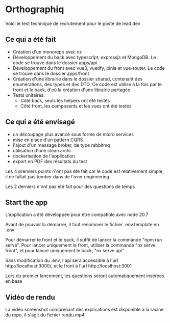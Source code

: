 # Orthographiq

Voici le test technique de recrutement pour le poste de lead dev

## Ce qui a été fait

-   Création d'un monorepo avec nx
-   Développement du back avec typescript, expressjs et MongoDB. Le code se trouve dans le dossier apps/api
-   Développement du front avec vue3, vuetify, pinia et vue-router. Le code se trouve dans le dossier apps/front
-   Création d'une librairie dans le dossier shared, contenant des enumérations, des types et des DTO. Ce code est utilisé à la fois par le front et le back, d'où la création d'une librairie partagée
-   Tests unitaires:
  	- Côté back, seuls les helpers ont été testés
    - Côté front, les composants et les vues ont été testés 

## Ce qui a été envisagé

-   un découpage plus avancé sous forme de micro services
-   mise en place d'un pattern CQRS
-   l'ajout d'un message broker, de type rabbitmq
-   utilisation d'une clean archi
-   dockerisation de l'application
-   export en PDF des résultats du test

Les 4 premiers points n'ont pas été fait car le code est relativement simple, il ne fallait pas tomber dans de l'over engineering

Les 2 derniers n'ont pas été fait pour des questions de temps

## Start the app

L'application a été développée pour être compatible avec node 20.7

Avant de pouvoir la démarrer, il faut renommer le fichier .env.template en .env

Pour démarrer le front et le back, il suffit de lancer la commande "npm run serve". Pour lancer uniquement le front, utiliser la commande "nx serve front", et pour lancer uniquement le back, "nx serve api"

Sans modification du .env, l'api sera accessible à l'url http://localhost:3000/, et le front à l'url http://localhost:3001

Lors du premier lancement, les questions seront automatiquement insérées en base

## Vidéo de rendu

La vidéo screenshot comprenant des explications est disponible à la racine du repo, il s'agit du fichier rendu.mp4
